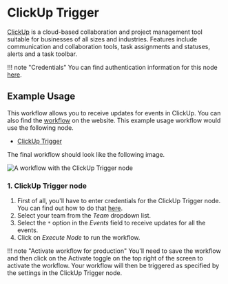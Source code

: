 # ClickUp Trigger

[ClickUp](https://clickup.com/) is a cloud-based collaboration and project management tool suitable for businesses of all sizes and industries. Features include communication and collaboration tools, task assignments and statuses, alerts and a task toolbar.

!!! note "Credentials"
    You can find authentication information for this node [here](/integrations/credentials/clickUp/).



## Example Usage

This workflow allows you to receive updates for events in ClickUp. You can also find the [workflow](https://n8n.io/workflows/487) on the website. This example usage workflow would use the following node.

- [ClickUp Trigger]()

The final workflow should look like the following image.

![A workflow with the ClickUp Trigger node](/_images/integrations/trigger-nodes/clickuptrigger/workflow.png)


### 1. ClickUp Trigger node

1. First of all, you'll have to enter credentials for the ClickUp Trigger node. You can find out how to do that [here](/integrations/credentials/clickUp/).
2. Select your team from the *Team* dropdown list.
3. Select the `*` option in the *Events* field to receive updates for all the events.
4. Click on *Execute Node* to run the workflow.

!!! note "Activate workflow for production"
    You'll need to save the workflow and then click on the Activate toggle on the top right of the screen to activate the workflow. Your workflow will then be triggered as specified by the settings in the ClickUp Trigger node.

